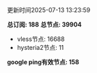 更新时间2025-07-13 13:23:59

**总订阅: 188**
**总节点: 39904**
- vless节点: 16688
- hysteria2节点: 11

**google ping有效节点: 158**
